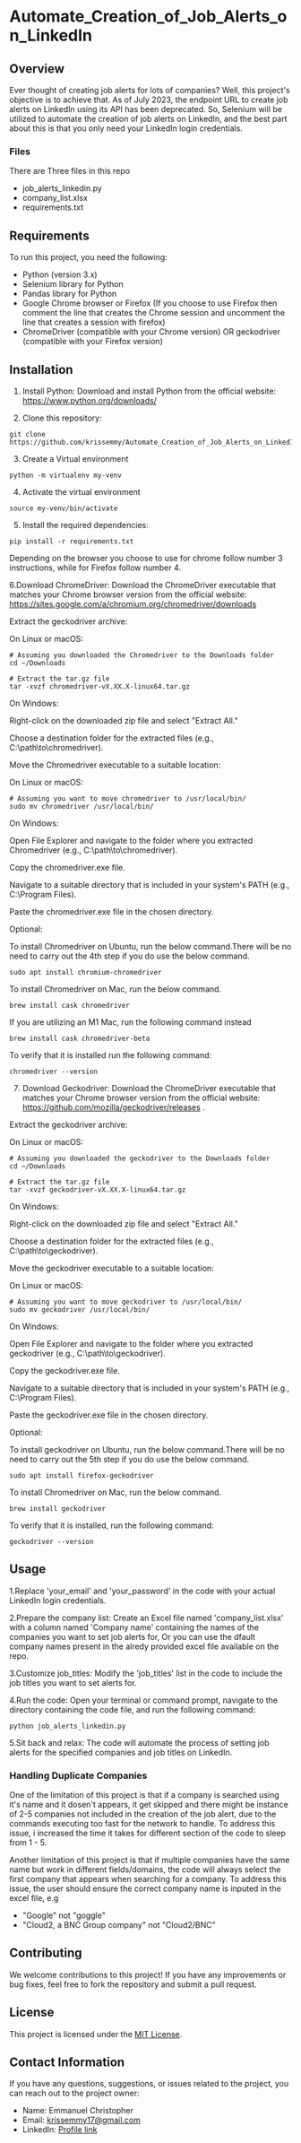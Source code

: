 # Automate_Creation_of_Job_Alerts_on_LinkedIn

## Overview

Ever thought of creating job alerts for lots of companies? Well, this project's objective is to achieve that. As of July 2023, the endpoint URL to create job alerts on LinkedIn using its API has been deprecated. So, Selenium will be utilized to automate the creation of job alerts on LinkedIn, and the best part about this is that you only need your LinkedIn login credentials.

### Files
There are Three files in this repo
- job_alerts_linkedin.py
- company_list.xlsx
- requirements.txt
  
## Requirements

To run this project, you need the following:

- Python (version 3.x)
- Selenium library for Python
- Pandas library for Python
- Google Chrome browser or Firefox (If you choose to use Firefox then comment the line that creates the Chrome session and uncomment the line that creates a session with firefox)
- ChromeDriver (compatible with your Chrome version) OR geckodriver (compatible with your Firefox version)

## Installation

1. Install Python: Download and install Python from the official website: https://www.python.org/downloads/

2. Clone this repository:
```
git clone https://github.com/krissemmy/Automate_Creation_of_Job_Alerts_on_LinkedIn.git
```
3. Create a Virtual environment
```
python -m virtualenv my-venv   
```
4. Activate the virtual environment
```
source my-venv/bin/activate
```
5. Install the required dependencies:
```
pip install -r requirements.txt
```
Depending on the browser you choose to use for chrome follow number 3 instructions, while for Firefox follow number 4.

6.Download ChromeDriver: Download the ChromeDriver executable that matches your Chrome browser version from the official website: https://sites.google.com/a/chromium.org/chromedriver/downloads

Extract the geckodriver archive:

On Linux or macOS:
```
# Assuming you downloaded the Chromedriver to the Downloads folder
cd ~/Downloads

# Extract the tar.gz file
tar -xvzf chromedriver-vX.XX.X-linux64.tar.gz
```
On Windows:

Right-click on the downloaded zip file and select "Extract All."

Choose a destination folder for the extracted files (e.g., C:\path\to\chromedriver\).


Move the Chromedriver executable to a suitable location:

On Linux or macOS:
```
# Assuming you want to move chromedriver to /usr/local/bin/
sudo mv chromedriver /usr/local/bin/
```
On Windows:

Open File Explorer and navigate to the folder where you extracted Chromedriver (e.g., C:\path\to\chromedriver\).

Copy the chromedriver.exe file.

Navigate to a suitable directory that is included in your system's PATH (e.g., C:\Program Files\).

Paste the chromedriver.exe file in the chosen directory.

Optional:

To install Chromedriver on Ubuntu, run the below command.There will be no need to carry out the 4th step if you do use the below command.
```
sudo apt install chromium-chromedriver
```
To install Chromedriver on Mac, run the below command.
```
brew install cask chromedriver
```
If you are utilizing an M1 Mac, run the following command instead
```
brew install cask chromedriver-beta
```
To verify that it is installed run the following command:
```
chromedriver --version
```
7. Download Geckodriver: Download the ChromeDriver executable that matches your Chrome browser version from the official website: https://github.com/mozilla/geckodriver/releases . 

Extract the geckodriver archive:

On Linux or macOS:
```
# Assuming you downloaded the geckodriver to the Downloads folder
cd ~/Downloads

# Extract the tar.gz file
tar -xvzf geckodriver-vX.XX.X-linux64.tar.gz
```
On Windows:

Right-click on the downloaded zip file and select "Extract All."

Choose a destination folder for the extracted files (e.g., C:\path\to\geckodriver\).


Move the geckodriver executable to a suitable location:

On Linux or macOS:
```
# Assuming you want to move geckodriver to /usr/local/bin/
sudo mv geckodriver /usr/local/bin/
```
On Windows:

Open File Explorer and navigate to the folder where you extracted geckodriver (e.g., C:\path\to\geckodriver\).

Copy the geckodriver.exe file.

Navigate to a suitable directory that is included in your system's PATH (e.g., C:\Program Files\).

Paste the geckodriver.exe file in the chosen directory.

Optional:

To install geckodriver on Ubuntu, run the below command.There will be no need to carry out the 5th step if you do use the below command.
```
sudo apt install firefox-geckodriver
```
To install Chromedriver on Mac, run the below command.
```
brew install geckodriver
```
To verify that it is installed, run the following command:
```
geckodriver --version
```

## Usage
1.Replace 'your_email' and 'your_password' in the code with your actual LinkedIn login credentials.

2.Prepare the company list: Create an Excel file named 'company_list.xlsx' with a column named 'Company name' containing the names of the companies you want to set job alerts for, Or you can use the dfault company names present in the alredy provided excel file available on the repo.

3.Customize job_titles: Modify the 'job_titles' list in the code to include the job titles you want to set alerts for.

4.Run the code: Open your terminal or command prompt, navigate to the directory containing the code file, and run the following command:
```
python job_alerts_linkedin.py

```
5.Sit back and relax: The code will automate the process of setting job alerts for the specified companies and job titles on LinkedIn.

### Handling Duplicate Companies

One of the limitation of this project is that if a company is searched using it's name and it dosen't appears, it get skipped and there might be instance of 2-5 companies not included in the creation of the job alert, due to the commands executing too fast for the network to handle. 
To address this issue, i increased the time it takes for different section of the code to sleep from 1 - 5.

Another limitation of this project is that if multiple companies have the same name but work in different fields/domains, the code will always select the first company that appears when searching for a company. 
To address this issue, the user should ensure the correct company name is inputed in the excel file, e.g
- "Google" not "goggle"
- "Cloud2, a BNC Group company" not "Cloud2/BNC"

## Contributing
We welcome contributions to this project! If you have any improvements or bug fixes, feel free to fork the repository and submit a pull request.

## License
This project is licensed under the [MIT License](LICENSE).

## Contact Information
If you have any questions, suggestions, or issues related to the project, you can reach out to the project owner:

- Name: Emmanuel Christopher
- Email: krissemmy17@gmail.com
- LinkedIn: [Profile link](https://www.linkedin.com/in/emmanuel-christopher/)
